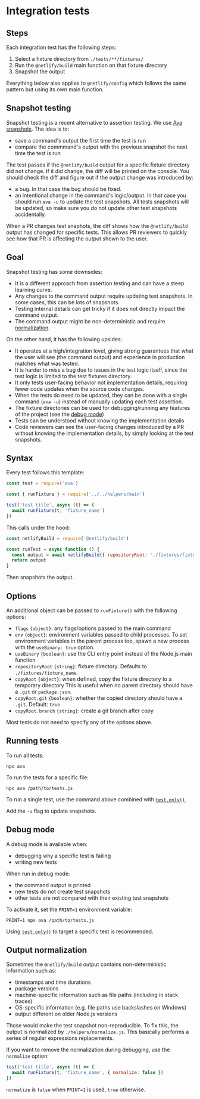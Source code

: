 # Integration tests

## Steps

Each integration test has the following steps:

1. Select a fixture directory from `./tests/**/fixtures/`
2. Run the `@netlify/build` main function on that fixture directory
3. Snapshot the output

Everything below also applies to `@netlify/config` which follows the same pattern but using its own main function.

## Snapshot testing

Snapshot testing is a recent alternative to assertion testing. We use
[Ava snapshots](https://github.com/avajs/ava/blob/main/docs/04-snapshot-testing.md). The idea is to:

- save a command's output the first time the test is run
- compare the commmand's output with the previous snapshot the next time the test is run

The test passes if the `@netlify/build` output for a specific fixture directory did not change. If it did change, the
diff will be printed on the console. You should check the diff and figure out if the output change was introduced by:

- a bug. In that case the bug should be fixed.
- an intentional change in the command's logic/output. In that case you should run `ava -u` to update the test
  snapshots. All tests snapshots will be updated, so make sure you do not update other test snapshots accidentally.

When a PR changes test snaphots, the diff shows how the `@netlify/build` output has changed for specific tests. This
allows PR reviewers to quickly see how that PR is affecting the output shown to the user.

## Goal

Snapshot testing has some downsides:

- It is a different approach from assertion testing and can have a steep learning curve.
- Any changes to the command output require updating test snapshots. In some cases, this can be lots of snapshots.
- Testing internal details can get tricky if it does not directly impact the command output.
- The command output might be non-deterministic and require [normalization](#output-normalization).

On the other hand, it has the following upsides:

- It operates at a high/integration level, giving strong guarantees that what the user will see (the command output) and
  experience in production matches what was tested.
- It is harder to miss a bug due to issues in the test logic itself, since the test logic is limited to the test
  fixtures directory.
- It only tests user-facing behavior not implementation details, requiring fewer code updates when the source code
  changes.
- When the tests do need to be updated, they can be done with a single command (`ava -u`) instead of manually updating
  each test assertion.
- The fixture directories can be used for debugging/running any features of the project (see the
  [debug mode](#debug-mode))
- Tests can be understood without knowing the implementation details
- Code reviewers can see the user-facing changes introduced by a PR without knowing the implementation details, by
  simply looking at the test snapshots.

## Syntax

Every test follows this template:

<!-- eslint-disable-next-line ava/no-ignored-test-files -->

```js
const test = require('ava')

const { runFixture } = require('../../helpers/main')

test('test title', async (t) => {
  await runFixture(t, 'fixture_name')
})
```

This calls under the hood:

```js
const netlifyBuild = require('@netlify/build')

const runTest = async function () {
  const output = await netlifyBuild({ repositoryRoot: './fixtures/fixture_name' })
  return output
}
```

Then snapshots the output.

## Options

An additional object can be passed to `runFixture()` with the following options:

- `flags` `{object}`: any flags/options passed to the main command
- `env` `{object}`: environment variables passed to child processes. To set environment variables in the parent process
  too, spawn a new process with the `useBinary: true` option.
- `useBinary` `{boolean}`: use the CLI entry point instead of the Node.js main function
- `repositoryRoot` `{string}`: fixture directory. Defaults to `./fixtures/fixture_name`.
- `copyRoot` `{object}`: when defined, copy the fixture directory to a temporary directory This is useful when no parent
  directory should have a `.git` or `package.json`.
- `copyRoot.git` `{boolean}`: whether the copied directory should have a `.git`. Default: `true`
- `copyRoot.branch` `{string}`: create a git branch after copy

Most tests do not need to specify any of the options above.

## Running tests

To run all tests:

```
npx ava
```

To run the tests for a specific file:

```
npx ava /path/to/tests.js
```

To run a single test, use the command above combined with
[`test.only()`](https://github.com/avajs/ava/blob/main/docs/01-writing-tests.md#running-specific-tests).

Add the `-u` flag to update snapshots.

## Debug mode

A debug mode is available when:

- debugging why a specific test is failing
- writing new tests

When run in debug mode:

- the command output is printed
- new tests do not create test snapshots
- other tests are not compared with their existing test snapshots

To activate it, set the `PRINT=1` environment variable:

```
PRINT=1 npx ava /path/to/tests.js
```

Using [`test.only()`](https://github.com/avajs/ava/blob/main/docs/01-writing-tests.md#running-specific-tests) to target
a specific test is recommended.

## Output normalization

Sometimes the `@netlify/build` output contains non-deterministic information such as:

- timestamps and time durations
- package versions
- machine-specific information such as file paths (including in stack traces)
- OS-specific information (e.g. file paths use backslashes on Windows)
- output different on older Node.js versions

Those would make the test snapshot non-reproducible. To fix this, the output is normalized by `./helpers/normalize.js`.
This basically performs a series of regular expressions replacements.

If you want to remove the normalization during debugging, use the `normalize` option:

```js
test('test title', async (t) => {
  await runFixture(t, 'fixture_name', { normalize: false })
})
```

`normalize` is `false` when `PRINT=1` is used, `true` otherwise.
